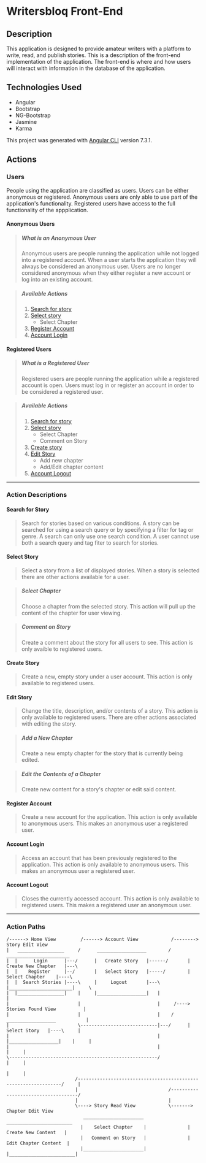 # Writersbloq Front-End
## Description
This application is designed to provide amateur writers with a platform to write, read, and publish stories. This is a description of the front-end implementation of the application. The front-end is where and how users will interact with information in the database of the application.

## Technologies Used
- Angular
- Bootstrap
- NG-Bootstrap 
- Jasmine 
- Karma

This project was generated with [Angular CLI](https://github.com/angular/angular-cli) version 7.3.1.

## Actions
### Users
People using the application are classified as users. Users can be either anonymous or registered. Anonymous users are only able to use part of the application's functionality. Registered users have access to the full functionality of the appplication.

#### Anonymous Users
> ##### What is an Anonymous User
> Anonymous users are people running the application while not logged into a registered account. When a user starts the application they will always be considered an anonymous user. Users are no longer considered anonymous when they either register a new account or log into an existing account.

> ##### Available Actions
> 1. [Search for story](#search-for-story)
> 2. [Select story](#select-story)
>     - Select Chapter
> 3. [Register Account](#register-account)
> 4. [Account Login](#account-login)

#### Registered Users
> ##### What is a Registered User
> Registered users are people running the application while a registered account is open. Users must log in or register an account in order to be considered a registered user.

> ##### Available Actions
> 1. [Search for story](#search-for-story)
> 2. [Select story](#select-story)
>     - Select Chapter
>     - Comment on Story
> 3. [Create story](#create-story)
> 4. [Edit Story](#edit-story)
>     - Add new chapter
>     - Add/Edit chapter content
> 4. [Account Logout](#account-logout)

---
### Action Descriptions
#### Search for Story
> Search for stories based on various conditions. A story can be searched for using a search query or by specifying a filter for tag or genre. A search can only use one search condition. A user cannot use both a search query and tag fiter to search for stories.

#### Select Story
> Select a story from a list of displayed stories. When a story is selected there are other actions available for a user.

> ##### Select Chapter
> Choose a chapter from the selected story. This action will pull up the content of the chapter for user viewing.

> ##### Comment on Story
> Create a comment about the story for all users to see. This action is only avaible to registered users.

#### Create Story
> Create a new, empty story under a user account. This action is only available to registered users.

#### Edit Story
> Change the title, description, and/or contents of a story. This action is only available to registered users. There are other actions associated with editing the story.

> ##### Add a New Chapter
> Create a new empty chapter for the story that is currently being edited.

> ##### Edit the Contents of a Chapter
> Create new content for a story's chapter or edit said content.

#### Register Account
> Create a new account for the application. This action is only available to anonymous users. This makes an anonymous user a registered user.

#### Account Login
> Access an account that has been previously registered to the application. This action is only available to anonymous users. This makes an anonymous user a registered user.

#### Account Logout
> Closes the currently accessed account. This action is only available to registered users. This makes a registered user an anonymous user.

---
### Action Paths

    /------> Home View         /------> Account View            /--------> Story Edit View
    |   _________________     /      __________________        /       _______________________
    |  |      Login      |---/      |   Create Story   |------/       |  Create New Chapter   |---\
    |  |    Register     |--/       |   Select Story   |-----/        |     Select Chapter    |----\
    |  |  Search Stories |----\     |     Logout       |---\          |_______________________|     \
    |  |_________________|    |     |__________________|   |                                        |
    |                         |                            |     /----> Stories Found View          |
    |                         |                            |    /      __________________           |
    |                         \----------------------------|---/      |   Select Story   |----\     | 
    |                                                      |          |__________________|    |     |
    |                                                      |                                  |     |
    \------------------------------------------------------/                                  |     |
                                                                                              |     |
                             /----------------------------------------------------------------/     |
                             |                                 /------------------------------------/            
                             |                                 | 
                             \----> Story Read View            \-------> Chapter Edit View
                                ______________________                 ________________________
                               |    Select Chapter    |               |   Create New Content   |
                               |   Comment on Story   |               |  Edit Chapter Content  |
                               |______________________|               |________________________|
    
